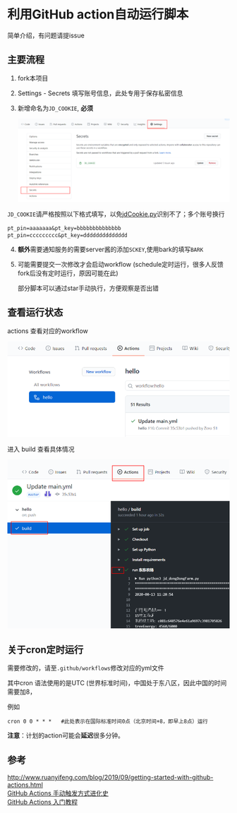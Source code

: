 # 利用GitHub action自动运行脚本

简单介绍，有问题请提issue

## 主要流程

1. fork本项目

2. Settings - Secrets    填写账号信息，此处专用于保存私密信息

3. 新增命名为`JD_COOKIE`, **必须**  

   ![Snipaste_2020-08-13_20-09-30](p/Snipaste_2020-08-13_20-09-30.png)

`JD_COOKIE`请严格按照以下格式填写，以免[jdCookie.py](https://github.com/Zero-S1/JD_tools/blob/master/jdCookie.py)识别不了；多个账号换行

```
pt_pin=aaaaaaa&pt_key=bbbbbbbbbbbbbb
pt_pin=ccccccccc&pt_key=dddddddddddddd
```
4.  **额外**需要通知服务的需要server酱的添加`SCKEY`,使用bark的填写`BARK`

5. 可能需要提交一次修改才会启动workflow (schedule定时运行，很多人反馈fork后没有定时运行，原因可能在此)  
  
   部分脚本可以通过star手动执行，方便观察是否出错



## 查看运行状态

actions 查看对应的workflow

![](p/Snipaste_2020-08-13_20-17-12.png)

进入 build  查看具体情况

![Snipaste_2020-08-13_20-18-10](p/Snipaste_2020-08-13_20-18-10.png)



## 关于cron定时运行

需要修改的，请至`.github/workflows`修改对应的yml文件

其中cron 语法使用的是UTC (世界标准时间)，中国处于东八区，因此中国的时间需要加8，

例如 

```shell
cron 0 0 * * *   #此处表示在国际标准时间0点（北京时间+8，即早上8点）运行
```

**注意**：计划的action可能会**延迟**很多分钟。


## 参考
http://www.ruanyifeng.com/blog/2019/09/getting-started-with-github-actions.html  
[GitHub Actions 手动触发方式进化史](https://p3terx.com/archives/github-actions-manual-trigger.html)    
[GitHub Actions 入门教程](https://p3terx.com/archives/github-actions-started-tutorial.html)
